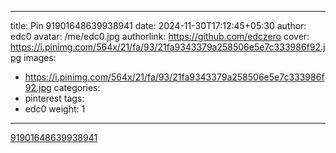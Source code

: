 
---
title: Pin 91901648639938941
date: 2024-11-30T17:12:45+05:30
author: edc0
avatar: /me/edc0.jpg
authorlink: https://github.com/edczero
cover: https://i.pinimg.com/564x/21/fa/93/21fa9343379a258506e5e7c333986f92.jpg
images:
   - https://i.pinimg.com/564x/21/fa/93/21fa9343379a258506e5e7c333986f92.jpg
categories:
  - pinterest
tags:
  - edc0
weight: 1
---

<!--more-->

[91901648639938941](https://in.pinterest.com/pin/91901648639938941/)

	